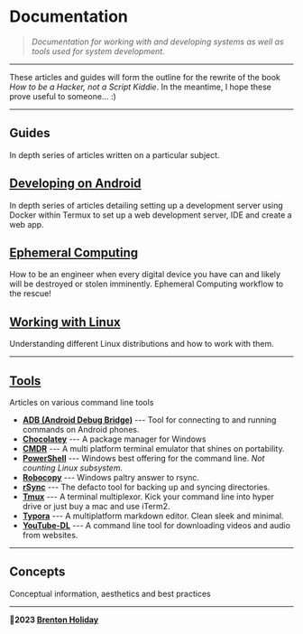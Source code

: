 # Documentation

> *Documentation for working with and developing systems as well as tools used for system development.*

---

These articles and guides will form the outline for the rewrite of the book *How to be a Hacker, not a Script Kiddie*. In the meantime, I hope these prove useful to someone... :)

***

## Guides

In depth series of articles written on a particular subject.

## [__Developing on Android__](developing-on-andrioid/)

In depth series of articles detailing setting up a development server using Docker within Termux to set up a web development server, IDE and create a web app.

## [Ephemeral Computing](ephemeral-computing/README.md)

How to be an engineer when every digital device you have can and likely will be destroyed or stolen imminently. Ephemeral Computing workflow to the rescue!

## [Working with Linux](#)

Understanding different Linux distributions and how to work with them.

------

## [Tools](tools/README.md)

Articles on various command line tools

- **[ADB (Android Debug Bridge)](adb.md)** --- Tool for connecting to and running commands on Android phones.
- **[Chocolatey](chocolatey-package-manager.md)** --- A package manager for Windows
- **[CMDR](cmder.md)** --- A multi platform terminal emulator that shines on portability.
- **[PowerShell](powershell.md)** --- Windows best offering for the command line. *Not counting Linux subsystem.*
- **[Robocopy](robocopy.md)** --- Windows paltry answer to rsync.
- **[rSync](rsync.md)** --- The defacto tool for backing up and syncing directories.
- **[Tmux](tmux.md)** --- A terminal multiplexor. Kick your command line into hyper drive or just buy a mac and use iTerm2.
- **[Typora](typora.md)** --- A multiplatform markdown editor. Clean sleek and minimal.
- **[YouTube-DL](youtube-dl.md)** --- A command line tool for downloading videos and audio from websites.

------

## Concepts

Conceptual information, aesthetics and best practices

------

**🤍2023 [Brenton Holiday](https://allmylinks.com/8rents)**
